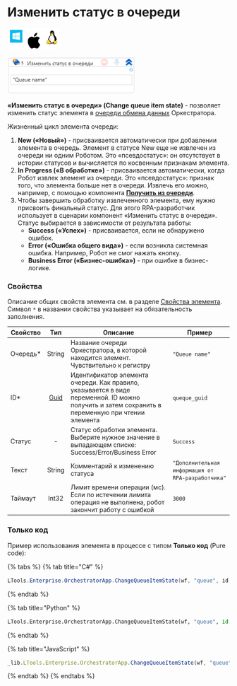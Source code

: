 # Изменить статус в очереди

![](<../../../../.gitbook/assets/image (100) (1) (1) (1) (1) (1) (1) (1) (1) (8).png>)

![](<../../../../.gitbook/assets/change-status-orch-queue-items.png>)

**«Изменить статус в очереди» (Change queue item state)** - позволяет изменить статус элемента в [очереди обмена данных](https://docs.primo-rpa.ru/primo-rpa/orchestrator/basics/data-queues) Оркестратора.

Жизненный цикл элемента очереди:

1. **New («Новый»)** - присваивается автоматически при добавлении элемента в очередь. Элемент в статусе New еще не извлечен из очереди ни одним Роботом. Это «псевдостатус»: он отсутствует в истории статусов и вычисляется по косвенным признакам элемента.
2. **In Progress («В обработке»)** - присваивается автоматически, когда Робот извлек элемент из очереди. Это «псевдостатус»: признак того, что элемента больше нет в очереди. Извлечь его можно, например, с помощью компонента [**Получить из очереди**](https://docs.primo-rpa.ru/primo-rpa/g\_elements/el\_basic/els\_orch/els\_queues/readfromqueue).
3. Чтобы завершить обработку извлеченного элемента, ему нужно присвоить финальный статус. Для этого RPA-разработчик использует в сценарии компонент «Изменить статус в очереди».\
   Статус выбирается в зависимости от результата работы:
   * **Success («Успех»)** - присваивается, если не обнаружено ошибок.
   * **Error («Ошибка общего вида»)** - если возникла системная ошибка. Например, Робот не смог нажать кнопку.
   * **Business Error («Бизнес-ошибка»)** - при ошибке в бизнес-логике.

### Свойства

Описание общих свойств элемента см. в разделе [Свойства элемента](https://docs.primo-rpa.ru/primo-rpa/primo-studio/process/elements#svoistva-elementa).\
Символ `*` в названии свойства указывает на обязательность заполнения.

| Свойство  |                                      Тип                                     | Описание                                                      | Пример                                            |
| --------- | :--------------------------------------------------------------------------: | ------------------------------------------------------------- | ------------------------------------------------- |
| Очередь\* |                                    String                                    | Название очереди Оркестратора, в которой находится элемент. Чувствительно к регистру   | `"Queue name"`           |
| ID\*      | [Guid](https://docs.microsoft.com/ru-ru/dotnet/api/system.guid?view=net-6.0) | Идентификатор элемента очереди. Как правило, указывается в виде переменной. ID можно получить и затем сохранить в переменную при чтении элемента | `queque_guid`  |
| Статус    |                                       -                                      | Статус обработки элемента. Выберите нужное значение в выпадающем списке: Success/Error/Business Error   | `Success`   |
| Текст     |                                    String                                    | Комментарий к изменению статуса                         | `"Дополнительная информация от RPA-разработчика"` |
| Таймаут   |                                     Int32                                    | Лимит времени операции (мс). Если по истечении лимита операция не выполнена, робот закончит работу с ошибкой | `3000` |

### Только код

Пример использования элемента в процессе с типом **Только код** (Pure code):

{% tabs %}
{% tab title="C#" %}
```csharp
LTools.Enterprise.OrchestratorApp.ChangeQueueItemState(wf, "queue", id, LTools.Enums.ExchangeQueueValueEventType.Success, "txt");
```
{% endtab %}

{% tab title="Python" %}
```python
LTools.Enterprise.OrchestratorApp.ChangeQueueItemState(wf, "queue", id, LTools.Enums.ExchangeQueueValueEventType.Success, "txt")
```
{% endtab %}

{% tab title="JavaScript" %}
```javascript
_lib.LTools.Enterprise.OrchestratorApp.ChangeQueueItemState(wf, "queue", id, _lib.LTools.Enums.ExchangeQueueValueEventType.Success, "txt");
```
{% endtab %}
{% endtabs %}

